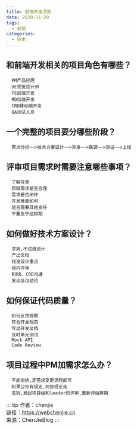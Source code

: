 ```yaml
---
title: 前端开发须知
date: 2020-11-20
tags:
  - 前端
categories:
  - 技术
---
```


## 和前端开发相关的项目角色有哪些？
      PM产品经理
      UE视觉设计师
      FE前端开发
      RD后端开发
      CRD移动端开发
      QA测试人员
## 一个完整的项目要分哪些阶段？
      需求分析——>技术方案设计——>开发——>联调——>测试——>上线
## 评审项目需求时需要注意哪些事项？
      了解背景
      质疑需求是否合理
      需求是否闭环
      开发难度如何
      是否需要其他支持
      不要急于给排期
## 如何做好技术方案设计？
      求简,不过渡设计
      产出文档
      找准设计重点
      组内评审
      和RD、CRD沟通
      发出会议结论
## 如何保证代码质量？
      如何反馈排期
      符合开发规范
      写出开发文档
      及时单元测试
      Mock API
      Code Review
## 项目过程中PM加需求怎么办？
      不能拒绝,走需求变更流程即可
      如果公司有规定,则按规定走
      否则,发起项目组和leader的评审,重新评估排期

::: tip
作者：chenjie <br>
链接：https://webchenjie.cn <br>
来源：ChenJieBlog
:::
